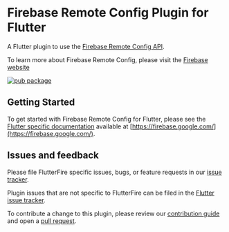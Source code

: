 # Firebase Remote Config Plugin for Flutter

A Flutter plugin to use the [Firebase Remote Config API](https://firebase.google.com/docs/remote-config).

To learn more about Firebase Remote Config, please visit the [Firebase website](https://firebase.google.com/products/remote-config)

[![pub package](https://img.shields.io/pub/v/firebase_remote_config.svg)](https://pub.dev/packages/firebase_remote_config)

## Getting Started

To get started with Firebase Remote Config for Flutter, please
see the [Flutter specific documentation](https://firebase.google.com/docs/remote-config/get-started?platform=flutter) available at
[https://firebase.google.com/](https://firebase.google.com/).

## Issues and feedback

Please file FlutterFire specific issues, bugs, or feature requests in our [issue tracker](https://github.com/firebase/flutterfire/issues/new).

Plugin issues that are not specific to FlutterFire can be filed in the [Flutter issue tracker](https://github.com/flutter/flutter/issues/new).

To contribute a change to this plugin,
please review our [contribution guide](https://github.com/firebase/flutterfire/blob/master/CONTRIBUTING.md)
and open a [pull request](https://github.com/firebase/flutterfire/pulls).
